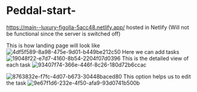 # Peddal-start-

https://main--luxury-figolla-5acc48.netlify.app/
hosted in Netlify (Will not be functional since the server is switched off)

This is how landing page will look like
![4df5f589-8a98-475e-9d01-b449be212c50](https://github.com/nitingramesh/Peddal-start-/assets/76782291/0d2b5dd7-b53d-431e-985b-a1498ad65094)
Here we can add tasks 
![19048f22-e7d7-4160-8b54-2204f07d0396](https://github.com/nitingramesh/Peddal-start-/assets/76782291/637db366-a2ca-4ac2-a814-3a8ce81744d7)
This is the detailed view of each task
![93407f74-366e-446f-8c26-180d72b6ccac](https://github.com/nitingramesh/Peddal-start-/assets/76782291/2272a9d9-5e96-4ba2-97d8-81697d66a0a8)

![8763832e-f7fc-4d07-b673-30448baced80](https://github.com/nitingramesh/Peddal-start-/assets/76782291/587e01c7-4937-461d-bb08-80d0ee8ca79e)
This option helps us to edit the task 
![9e67f1d6-232e-4f50-afa9-93d0741b500b](https://github.com/nitingramesh/Peddal-start-/assets/76782291/4094fbf6-1b54-435f-98f6-a7474dd6fa75)
